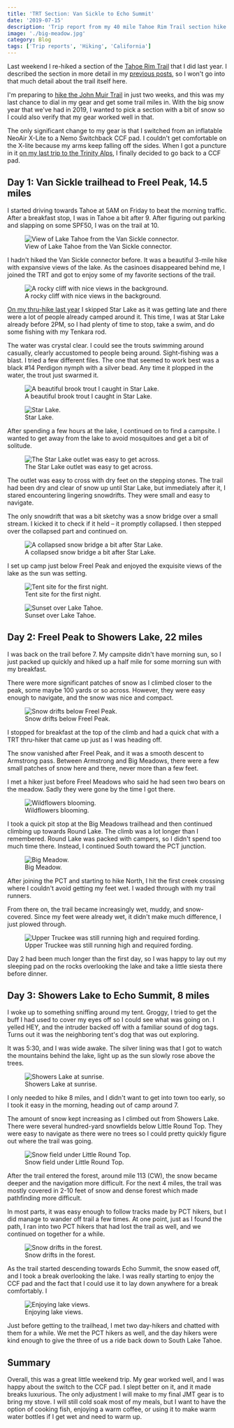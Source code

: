 ```yaml
---
title: 'TRT Section: Van Sickle to Echo Summit'
date: '2019-07-15'
description: 'Trip report from my 40 mile Tahoe Rim Trail section hike in July 2019.'
image: './big-meadow.jpg'
category: Blog
tags: ['Trip reports', 'Hiking', 'California']
---
```


Last weekend I re-hiked a section of the [Tahoe Rim Trail](/trips/tahoe-rim-trail-2018) that I did last year. I described the section in more detail in my [previous posts](/trips/tahoe-rim-trail-2018/kingsbury-south-to-freel-peak/), so I won't go into that much detail about the trail itself here.

I'm preparing to [hike the John Muir Trail](/trips/john-muir-trail-2019) in just two weeks, and this was my last chance to dial in my gear and get some trail miles in. With the big snow year that we've had in 2019, I wanted to pick a section with a bit of snow so I could also verify that my gear worked well in that.

The only significant change to my gear is that I switched from an inflatable NeoAir X-Lite to a Nemo Switchback CCF pad. I couldn't get comfortable on the X-lite because my arms keep falling off the sides. When I got a puncture in it [on my last trip to the Trinity Alps](/blog/2019/06/sapphire-and-emerald-lakes-trinity-alps-video/), I finally decided to go back to a CCF pad.

## Day 1: Van Sickle trailhead to Freel Peak, 14.5 miles

I started driving towards Tahoe at 5AM on Friday to beat the morning traffic. After a breakfast stop, I was in Tahoe a bit after 9. After figuring out parking and slapping on some SPF50, I was on the trail at 10.

<figure>
  <img src="van-sickle.jpg" alt="View of Lake Tahoe from the Van Sickle connector.">
  <figcaption>View of Lake Tahoe from the Van Sickle connector.</figcaption>
</figure>

I hadn't hiked the Van Sickle connector before. It was a beautiful 3-mile hike with expansive views of the lake. As the casinoes disappeared behind me, I joined the TRT and got to enjoy some of my favorite sections of the trail.

<figure>
  <img src="rocky-cliff.jpg" alt="A rocky cliff with nice views in the background.">
  <figcaption>A rocky cliff with nice views in the background.</figcaption>
</figure>

[On my thru-hike last year](/trips/tahoe-rim-trail-2018/kingsbury-south-to-freel-peak/) I skipped Star Lake as it was getting late and there were a lot of people already camped around it. This time, I was at Star Lake already before 2PM, so I had plenty of time to stop, take a swim, and do some fishing with my Tenkara rod.

The water was crystal clear. I could see the trouts swimming around casually, clearly accustomed to people being around. Sight-fishing was a blast. I tried a few different files. The one that seemed to work best was a black #14 Perdigon nymph with a silver bead. Any time it plopped in the water, the trout just swarmed it.

<figure>
  <img src="brook-trout.jpg" alt="A beautiful brook trout I caught in Star Lake.">
  <figcaption>A beautiful brook trout I caught in Star Lake.</figcaption>
</figure>

<figure>
  <img src="star-lake.jpg" alt="Star Lake.">
  <figcaption>Star Lake.</figcaption>
</figure>

After spending a few hours at the lake, I continued on to find a campsite. I wanted to get away from the lake to avoid mosquitoes and get a bit of solitude.

<figure>
  <img src="star-lake-outlet.jpg" alt="The Star Lake outlet was easy to get across.">
  <figcaption>The Star Lake outlet was easy to get across.</figcaption>
</figure>

The outlet was easy to cross with dry feet on the stepping stones. The trail had been dry and clear of snow up until Star Lake, but immediately after it, I stared encountering lingering snowdrifts. They were small and easy to navigate.

The only snowdrift that was a bit sketchy was a snow bridge over a small stream. I kicked it to check if it held – it promptly collapsed. I then stepped over the collapsed part and continued on.

<figure>
  <img src="collapsed-snow-bridge.jpg" alt="A collapsed snow bridge a bit after Star Lake.">
  <figcaption>A collapsed snow bridge a bit after Star Lake.</figcaption>
</figure>

I set up camp just below Freel Peak and enjoyed the exquisite views of the lake as the sun was setting.

<figure>
  <img src="tent-site-one.jpg" alt="Tent site for the first night.">
  <figcaption>Tent site for the first night.</figcaption>
</figure>

<figure class="full-width">
  <img src="lake-tahoe-sunset.jpg" alt="Sunset over Lake Tahoe.">
  <figcaption>Sunset over Lake Tahoe.</figcaption>
</figure>

## Day 2: Freel Peak to Showers Lake, 22 miles

I was back on the trail before 7. My campsite didn't have morning sun, so I just packed up quickly and hiked up a half mile for some morning sun with my breakfast.

There were more significant patches of snow as I climbed closer to the peak, some maybe 100 yards or so across. However, they were easy enough to navigate, and the snow was nice and compact.

<figure>
  <img src="below-freel-peak.jpg" alt="Snow drifts below Freel Peak.">
  <figcaption>Snow drifts below Freel Peak.</figcaption>
</figure>

I stopped for breakfast at the top of the climb and had a quick chat with a TRT thru-hiker that came up just as I was heading off.

The snow vanished after Freel Peak, and it was a smooth descent to Armstrong pass. Between Armstrong and Big Meadows, there were a few small patches of snow here and there, never more than a few feet.

I met a hiker just before Freel Meadows who said he had seen two bears on the meadow. Sadly they were gone by the time I got there.

<figure>
  <img src="wildflowers.jpg" alt="Wildflowers blooming.">
  <figcaption>Wildflowers blooming.</figcaption>
</figure>

I took a quick pit stop at the Big Meadows trailhead and then continued climbing up towards Round Lake. The climb was a lot longer than I remembered. Round Lake was packed with campers, so I didn't spend too much time there. Instead, I continued South toward the PCT junction.

<figure class="full-width">
  <img src="big-meadow.jpg" alt="Big Meadow.">
  <figcaption>Big Meadow.</figcaption>
</figure>

After joining the PCT and starting to hike North, I hit the first creek crossing where I couldn't avoid getting my feet wet. I waded through with my trail runners.

From there on, the trail became increasingly wet, muddy, and snow-covered. Since my feet were already wet, it didn't make much difference, I just plowed through.

<figure>
  <img src="upper-truckee.jpg" alt="Upper Truckee was still running high and required fording.">
  <figcaption>Upper Truckee was still running high and required fording.</figcaption>
</figure>

Day 2 had been much longer than the first day, so I was happy to lay out my sleeping pad on the rocks overlooking the lake and take a little siesta there before dinner.

## Day 3: Showers Lake to Echo Summit, 8 miles

I woke up to something sniffing around my tent. Groggy, I tried to get the buff I had used to cover my eyes off so I could see what was going on. I yelled HEY, and the intruder backed off with a familiar sound of dog tags. Turns out it was the neighboring tent's dog that was out exploring.

It was 5:30, and I was wide awake. The silver lining was that I got to watch the mountains behind the lake, light up as the sun slowly rose above the trees.

<figure class="full-width">
  <img src="showers-lake.jpg" alt="Showers Lake at sunrise.">
  <figcaption>Showers Lake at sunrise.</figcaption>
</figure>

I only needed to hike 8 miles, and I didn't want to get into town too early, so I took it easy in the morning, heading out of camp around 7.

The amount of snow kept increasing as I climbed out from Showers Lake. There were several hundred-yard snowfields below Little Round Top. They were easy to navigate as there were no trees so I could pretty quickly figure out where the trail was going.

<figure>
  <img src="under-little-round-top.jpg" alt="Snow field under Little Round Top.">
  <figcaption>Snow field under Little Round Top.</figcaption>
</figure>

After the trail entered the forest, around mile 113 (CW), the snow became deeper and the navigation more difficult. For the next 4 miles, the trail was mostly covered in 2-10 feet of snow and dense forest which made pathfinding more difficult.

In most parts, it was easy enough to follow tracks made by PCT hikers, but I did manage to wander off trail a few times. At one point, just as I found the path, I ran into two PCT hikers that had lost the trail as well, and we continued on together for a while.

<figure>
  <img src="snow-drifts-in-forest.jpg" alt="Snow drifts in the forest.">
  <figcaption>Snow drifts in the forest.</figcaption>
</figure>

As the trail started descending towards Echo Summit, the snow eased off, and I took a break overlooking the lake. I was really starting to enjoy the CCF pad and the fact that I could use it to lay down anywhere for a break comfortably. I

<figure>
  <img src="enjoying-lake-views.jpg" alt="Enjoying lake views.">
  <figcaption>Enjoying lake views.</figcaption>
</figure>

Just before getting to the trailhead, I met two day-hikers and chatted with them for a while. We met the PCT hikers as well, and the day hikers were kind enough to give the three of us a ride back down to South Lake Tahoe.

## Summary

Overall, this was a great little weekend trip. My gear worked well, and I was happy about the switch to the CCF pad. I slept better on it, and it made breaks luxurious. The only adjustment I will make to my final JMT gear is to bring my stove. I will still cold soak most of my meals, but I want to have the option of cooking fish, enjoying a warm coffee, or using it to make warm water bottles if I get wet and need to warm up.
